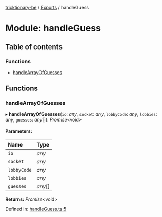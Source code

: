 [tricktionary-be](../README.md) / [Exports](../modules.md) / handleGuess

# Module: handleGuess

## Table of contents

### Functions

- [handleArrayOfGuesses](handleguess.md#handlearrayofguesses)

## Functions

### handleArrayOfGuesses

▸ **handleArrayOfGuesses**(`io`: *any*, `socket`: *any*, `lobbyCode`: *any*, `lobbies`: *any*, `guesses`: *any*[]): *Promise*<void\>

#### Parameters:

Name | Type |
:------ | :------ |
`io` | *any* |
`socket` | *any* |
`lobbyCode` | *any* |
`lobbies` | *any* |
`guesses` | *any*[] |

**Returns:** *Promise*<void\>

Defined in: [handleGuess.ts:5](https://github.com/story-squad/tricktionary-be/blob/0b1420e/src/sockets/handleGuess.ts#L5)
